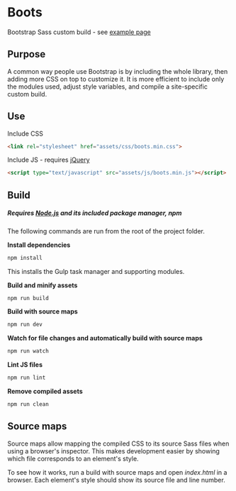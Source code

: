 # Boots

Bootstrap Sass custom build - see [example page](http://eliot-akira.github.io/boots)

## Purpose

A common way people use Bootstrap is by including the whole library, then adding more CSS on top to customize it. It is more efficient to include only the modules used, adjust style variables, and compile a site-specific custom build.

## Use

Include CSS

```html
<link rel="stylesheet" href="assets/css/boots.min.css">
```

Include JS - requires [jQuery](http://jquery.com/)

```html
<script type="text/javascript" src="assets/js/boots.min.js"></script>
```

## Build

##### Requires [Node.js](https://nodejs.org/) and its included package manager, *npm*

The following commands are run from the root of the project folder.

**Install dependencies**

```sh
npm install
```

This installs the Gulp task manager and supporting modules.

**Build and minify assets**

```sh
npm run build
```

**Build with source maps**

```sh
npm run dev
```

**Watch for file changes and automatically build with source maps**

```sh
npm run watch
```

**Lint JS files**

```sh
npm run lint
```

**Remove compiled assets**

```sh
npm run clean
```

## Source maps

Source maps allow mapping the compiled CSS to its source Sass files when using a browser's inspector. This makes development easier by showing which file corresponds to an element's style.

To see how it works, run a build with source maps and open *index.html* in a browser. Each element's style should show its source file and line number.

